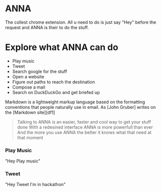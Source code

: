 
# ANNA



The collest chrome extension.
All u need to do is just say "Hey" before the request and ANNA is their to do the stuff.
# Explore what ANNA can do 

  - Play music 
  - Tweet 
  - Search google for the stuff
  - Open a website
  - Figure out paths to reach the destination
  - Compose a mail 
  - Search on DuckDuckGo and get briefed up
  
Markdown is a lightweight markup language based on the formatting conventions that people naturally use in email.  As [John Gruber] writes on the [Markdown site][df1]

> Talking to ANNA is an easier, faster and cool way to get your stuff done
> With a redesined interface ANNA is more powerfull than ever
>And the more you use ANNA the better it knows what that need at that moment
 

### Play Music

"Hey Play music"
### Tweet

"Hey Tweet I'm in hackathon"


